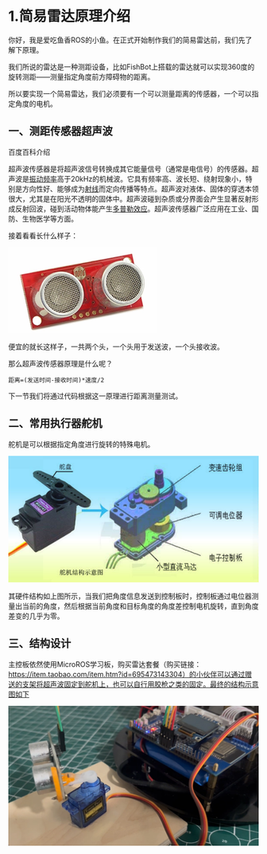 # 1.简易雷达原理介绍

你好，我是爱吃鱼香ROS的小鱼。在正式开始制作我们的简易雷达前，我们先了解下原理。

我们所说的雷达是一种测距设备，比如FishBot上搭载的雷达就可以实现360度的旋转测距——测量指定角度前方障碍物的距离。

所以要实现一个简易雷达，我们必须要有一个可以测量距离的传感器，一个可以指定角度的电机。



## 一、测距传感器超声波

百度百科介绍

超声波传感器是将超声波信号转换成其它能量信号（通常是电信号）的传感器。超声波是[振动频率](https://baike.baidu.com/item/振动频率/8068137)高于20kHz的机械波。它具有频率高、波长短、绕射现象小，特别是方向性好、能够成为[射线](https://baike.baidu.com/item/射线/327964)而定向传播等特点。超声波对液体、固体的穿透本领很大，尤其是在阳光不透明的固体中。超声波碰到杂质或分界面会产生显著反射形成反射回波，碰到活动物体能产生[多普勒效应](https://baike.baidu.com/item/多普勒效应/115710)。超声波传感器广泛应用在工业、国防、生物医学等方面。

接着看看长什么样子：

![img](1.%E7%AE%80%E6%98%93%E9%9B%B7%E8%BE%BE%E5%8E%9F%E7%90%86%E4%BB%8B%E7%BB%8D/imgs/image-20220429113619974.png)

便宜的就长这样子，一共两个头，一个头用于发送波，一个头接收波。

那么超声波传感器原理是什么呢？

```
距离=(发送时间-接收时间)*速度/2
```

下一节我们将通过代码根据这一原理进行距离测量测试。

## 二、常用执行器舵机

舵机是可以根据指定角度进行旋转的特殊电机。

![9克舵机及其拆解 - DF创客社区 - 分享创造的喜悦](1.%E7%AE%80%E6%98%93%E9%9B%B7%E8%BE%BE%E5%8E%9F%E7%90%86%E4%BB%8B%E7%BB%8D/imgs/142337vxx1av3eox3en1n3.jpg)

其硬件结构如上图所示，当我们把角度信息发送到控制板时，控制板通过电位器测量出当前的角度，然后根据当前角度和目标角度的角度差控制电机旋转，直到角度差变的几乎为零。



## 三、结构设计

主控板依然使用MicroROS学习板，购买雷达套餐（购买链接：https://item.taobao.com/item.htm?id=695473143304）的小伙伴可以通过赠送的支架将超声波固定到舵机上，也可以自行用胶枪之类的固定。最终的结构示意图如下

![image-20230123180643802](1.%E7%AE%80%E6%98%93%E9%9B%B7%E8%BE%BE%E5%8E%9F%E7%90%86%E4%BB%8B%E7%BB%8D/imgs/image-20230123180643802.png)







